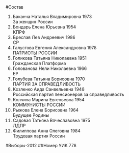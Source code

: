 #Состав
1. Баканча Наталья Владимировна 1973   
    За женщин России
2. Бондарь Елена Юрьевна 1954   
    КПРФ
3. Бреслав Лев Андреевич 1986   
    СР
4. Галустова Евгения Александровна 1978   
    ПАТРИОТЫ РОССИИ
5. Голикова Татьяна Николаевна 1951   
    Гражданская Платформа
6. Голованова Нели Николаевна 1966   
    ЕР
7. Голубева Татьяна Борисовна 1970   
    ПАРТИЯ ЗА СПРАВЕДЛИВОСТЬ
8. Козленко Аида Санвельевна 1946   
    Российская партия пенсионеров за справедливость
9. Колчина Марина Евгеньевна 1954   
    КОММУНИСТЫ РОССИИ
10. Рыжова Елена Борисовна 1964   
    Будущее Родины
11. Садовая Татьяна Вячеславовна 1975   
    ЛДПР
12. Филиппова Анна Олеговна 1984   
    Трудовая партия России

#Выборы-2012
##Номер УИК
778